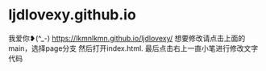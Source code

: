 # ljdlovexy.github.io
我爱你❥(^_-)
https://lkmnlkmn.github.io/ljdlovexy/
想要修改请点击上面的main，选择page分支 然后打开index.html. 最后点击右上一直小笔进行修改文字代码
